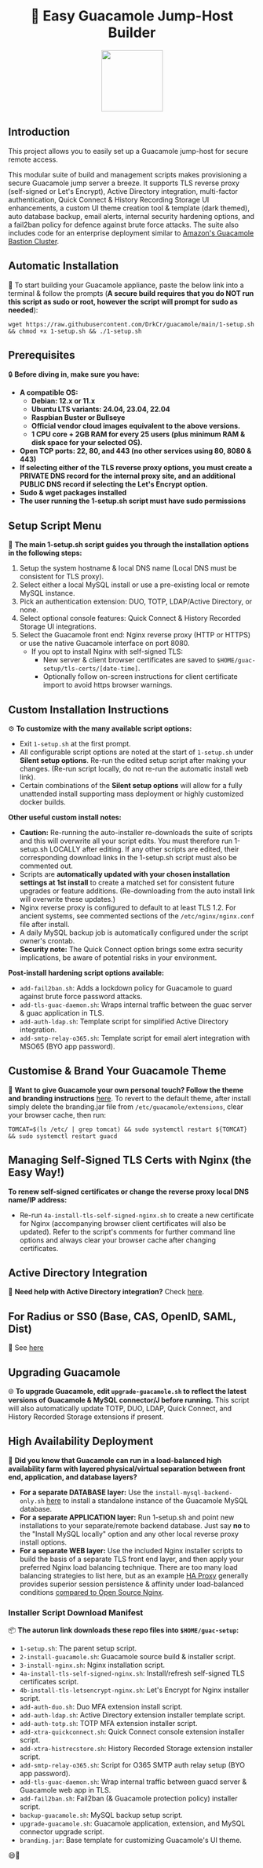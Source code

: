 <div align="center">

# 🥑 Easy Guacamole Jump-Host Builder

</div>

<p align="center">
<a href="https://www.paypal.com/donate/?business=PSZ878JBJDMB8&amount=10&no_recurring=0&item_name=Thankyou+for+your+support+in+maintaining+this+project&currency_code=AUD">
  <img src="https://github.com/itiligent/Guacamole-Install/raw/main/.github/ISSUE_TEMPLATE/paypal-donate-button.png" width="125" />
</a>
</p>

## Introduction

This project allows you to easily set up a Guacamole jump-host for secure remote access.

This modular suite of build and management scripts makes provisioning a secure Guacamole jump server a breeze. It supports TLS reverse proxy (self-signed or Let's Encrypt), Active Directory integration, multi-factor authentication, Quick Connect & History Recording Storage UI enhancements, a custom UI theme creation tool & template (dark themed), auto database backup, email alerts, internal security hardening options, and a fail2ban policy for defence against brute force attacks. The suite also includes code for an enterprise deployment similar to [Amazon's Guacamole Bastion Cluster](http://netcubed-ami.s3-website-us-east-1.amazonaws.com/guaws/v2.3.1/cluster/).

## Automatic Installation

🚀 To start building your Guacamole appliance, paste the below link into a terminal & follow the prompts (**A secure build requires that you do NOT run this script as sudo or root, however the script will prompt for sudo as needed**): 

```shell
wget https://raw.githubusercontent.com/DrkCr/guacamole/main/1-setup.sh && chmod +x 1-setup.sh && ./1-setup.sh
```

## Prerequisites

🔒 **Before diving in, make sure you have:**

- **A compatible OS:**
  - **Debian: 12.x or 11.x**
  - **Ubuntu LTS variants: 24.04, 23.04, 22.04**
  - **Raspbian Buster or Bullseye**
  - **Official vendor cloud images equivalent to the above versions.** 
  - **1 CPU core + 2GB RAM for every 25 users (plus minimum RAM & disk space for your selected OS).**
- **Open TCP ports: 22, 80, and 443 (no other services using 80, 8080 & 443)**
- **If selecting either of the TLS reverse proxy options, you must create a PRIVATE DNS record for the internal proxy site, and an additional PUBLIC DNS record if selecting the Let's Encrypt option.**
- **Sudo & wget packages installed**
- **The user running the 1-setup.sh script must have sudo permissions**

## Setup Script Menu

🔧 **The main 1-setup.sh script guides you through the installation options in the following steps:**

1. Setup the system hostname & local DNS name (Local DNS must be consistent for TLS proxy).
2. Select either a local MySQL install or use a pre-existing local or remote MySQL instance.
3. Pick an authentication extension: DUO, TOTP, LDAP/Active Directory, or none.
4. Select optional console features: Quick Connect & History Recorded Storage UI integrations.
5. Select the Guacamole front end: Nginx reverse proxy (HTTP or HTTPS) or use the native Guacamole interface on port 8080.
   - If you opt to install Nginx with self-signed TLS:
     - New server & client browser certificates are saved to `$HOME/guac-setup/tls-certs/[date-time]`.
     - Optionally follow on-screen instructions for client certificate import to avoid https browser warnings.

## Custom Installation Instructions

⚙️ **To customize with the many available script options:**

- Exit `1-setup.sh` at the first prompt.
- All configurable script options are noted at the start of `1-setup.sh` under **Silent setup options**. Re-run the edited setup script after making your changes. (Re-run script locally, do not re-run the automatic install web link). 
- Certain combinations of the **Silent setup options** will allow for a fully unattended install supporting mass deployment or highly customized docker builds.

**Other useful custom install notes:**
- **Caution:** Re-running the auto-installer re-downloads the suite of scripts and this will overwrite all your script edits. You must therefore run 1-setup.sh LOCALLY after editing. If any other scripts are edited, their corresponding download links in the 1-setup.sh script must also be commented out.
- Scripts are **automatically updated with your chosen installation settings at 1st install** to create a matched set for consistent future upgrades or feature additions. (Re-downloading from the auto install link will overwrite these updates.)
- Nginx reverse proxy is configured to default to at least TLS 1.2. For ancient systems, see commented sections of the `/etc/nginx/nginx.conf` file after install.
- A daily MySQL backup job is automatically configured under the script owner's crontab.
- **Security note:** The Quick Connect option brings some extra security implications, be aware of potential risks in your environment.

**Post-install hardening script options available:**

- `add-fail2ban.sh`: Adds a lockdown policy for Guacamole to guard against brute force password attacks.
- `add-tls-guac-daemon.sh`: Wraps internal traffic between the guac server & guac application in TLS.
- `add-auth-ldap.sh`: Template script for simplified Active Directory integration.
- `add-smtp-relay-o365.sh`: Template script for email alert integration with MSO65 (BYO app password).

## Customise & Brand Your Guacamole Theme

🎨 **Want to give Guacamole your own personal touch? Follow the theme and branding instructions** [here](https://github.com/itiligent/Guacamole-Install/tree/main/guac-custom-theme-builder). To revert to the default theme, after install simply delete the branding.jar file from `/etc/guacamole/extensions`, clear your browser cache, then run:

```shell
TOMCAT=$(ls /etc/ | grep tomcat) && sudo systemctl restart ${TOMCAT} && sudo systemctl restart guacd
```

## Managing Self-Signed TLS Certs with Nginx (the Easy Way!)

**To renew self-signed certificates or change the reverse proxy local DNS name/IP address:** 
- Re-run `4a-install-tls-self-signed-nginx.sh` to create a new certificate for Nginx (accompanying browser client certificates will also be updated). Refer to the script's comments for further command line options and always clear your browser cache after changing certificates.

## Active Directory Integration

🔑 **Need help with Active Directory integration?** Check [here](https://github.com/itiligent/Guacamole-Install/blob/main/ACTIVE-DIRECTORY-HOW-TO.md).

## For Radius or SS0 (Base, CAS, OpenID, SAML, Dist) 
🔑 See [here](https://github.com/itiligent/Guacamole-Installer/issues/66)

## Upgrading Guacamole

🌐 **To upgrade Guacamole, edit `upgrade-guacamole.sh` to reflect the latest versions of Guacamole & MySQL connector/J before running.** This script will also automatically update TOTP, DUO, LDAP, Quick Connect, and History Recorded Storage extensions if present.

## High Availability Deployment

👔 **Did you know that Guacamole can run in a load-balanced high availability farm with layered physical/virtual separation between front end, application, and database layers?**

- **For a separate DATABASE layer:** Use the `install-mysql-backend-only.sh` [here](https://github.com/itiligent/Guacamole-Install/tree/main/guac-enterprise-build) to install a standalone instance of the Guacamole MySQL database.
- **For a separate APPLICATION layer:** Run 1-setup.sh and point new installations to your separate/remote backend database. Just say **no** to the "Install MySQL locally" option and any other local reverse proxy install options.
- **For a separate WEB layer:** Use the included Nginx installer scripts to build the basis of a separate TLS front end layer, and then apply your preferred Nginx load balancing technique. There are too many load balancing strategies to list here, but as an example [HA Proxy](https://www.haproxy.org/) generally provides superior session persistence & affinity under load-balanced conditions [compared to Open Source Nginx](https://www.nginx.com/products/nginx/compare-models/).

### Installer Script Download Manifest

📦 **The autorun link downloads these repo files into `$HOME/guac-setup`:**

- `1-setup.sh`: The parent setup script.
- `2-install-guacamole.sh`: Guacamole source build & installer script.
- `3-install-nginx.sh`: Nginx installation script.
- `4a-install-tls-self-signed-nginx.sh`: Install/refresh self-signed TLS certificates script.
- `4b-install-tls-letsencrypt-nginx.sh`: Let's Encrypt for Nginx installer script.
- `add-auth-duo.sh`: Duo MFA extension install script.
- `add-auth-ldap.sh`: Active Directory extension installer template script.
- `add-auth-totp.sh`: TOTP MFA extension installer script.
- `add-xtra-quickconnect.sh`: Quick Connect console extension installer script.
- `add-xtra-histrecstore.sh`: History Recorded Storage extension installer script.
- `add-smtp-relay-o365.sh`: Script for O365 SMTP auth relay setup (BYO app password).
- `add-tls-guac-daemon.sh`: Wrap internal traffic between guacd server & Guacamole web app in TLS.
- `add-fail2ban.sh`: Fail2ban (& Guacamole protection policy) installer script.
- `backup-guacamole.sh`: MySQL backup setup script.
- `upgrade-guacamole.sh`: Guacamole application, extension, and MySQL connector upgrade script.
- `branding.jar`: Base template for customizing Guacamole's UI theme.

😄🥑
```
